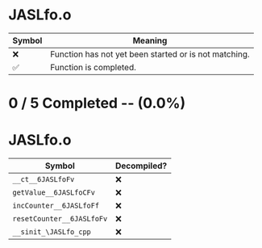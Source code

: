 # JASLfo.o
| Symbol | Meaning 
| ------------- | ------------- 
| :x: | Function has not yet been started or is not matching. 
| :white_check_mark: | Function is completed. 


# 0 / 5 Completed -- (0.0%)
# JASLfo.o
| Symbol | Decompiled? |
| ------------- | ------------- |
| `__ct__6JASLfoFv` | :x: |
| `getValue__6JASLfoCFv` | :x: |
| `incCounter__6JASLfoFf` | :x: |
| `resetCounter__6JASLfoFv` | :x: |
| `__sinit_\JASLfo_cpp` | :x: |
